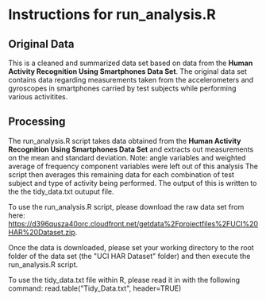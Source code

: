 Instructions for run_analysis.R
======

Original Data
------
This is a cleaned and summarized data set based on data from the **Human Activity Recognition Using Smartphones Data Set**.  The original data set contains data regarding measurements taken from the accelerometers and gyroscopes in smartphones carried by test subjects while performing various activitites.

Processing
------
The run_analysis.R script takes data obtained from the **Human Activity Recognition Using Smartphones Data Set** and extracts out measurements on the mean and standard deviation.  Note: angle variables and weighted average of frequency component variables were left out of this analysis   The script then averages this remaining data for each combination of test subject and type of activity being performed.  The output of this is written to the  the tidy_data.txt outuput file.

To use the run_analysis.R script, please download the raw data set from here:
https://d396qusza40orc.cloudfront.net/getdata%2Fprojectfiles%2FUCI%20HAR%20Dataset.zip.

Once the data is downloaded, please set your working directory to the root folder of the data set
(the "UCI HAR Dataset" folder) and then execute the run_analysis.R script.

To use the tidy_data.txt file within R, please read it in with the following command:
read.table("Tidy_Data.txt", header=TRUE)